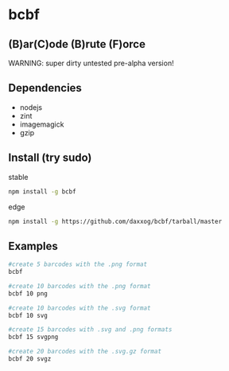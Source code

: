 bcbf
====

(B)ar(C)ode (B)rute (F)orce
---------------------------
WARNING: super dirty untested pre-alpha version!

Dependencies
------------
* nodejs
* zint
* imagemagick
* gzip

Install (try sudo)
-------
stable
```bash
npm install -g bcbf
```
edge
```bash
npm install -g https://github.com/daxxog/bcbf/tarball/master
```

Examples
--------
```bash
#create 5 barcodes with the .png format
bcbf

#create 10 barcodes with the .png format
bcbf 10 png

#create 10 barcodes with the .svg format
bcbf 10 svg

#create 15 barcodes with .svg and .png formats
bcbf 15 svgpng

#create 20 barcodes with the .svg.gz format
bcbf 20 svgz
```
